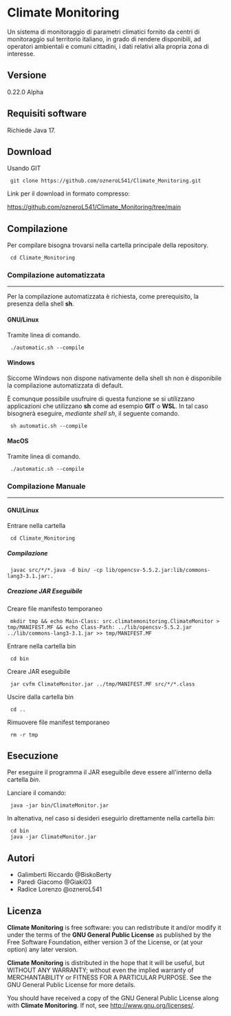# Climate Monitoring

Un sistema di monitoraggio di parametri climatici fornito da centri di monitoraggio sul territorio italiano, in grado di rendere disponibili, ad operatori ambientali e comuni cittadini, i dati relativi alla propria zona di interesse.

## Versione
0.22.0 Alpha

## Requisiti software
Richiede Java 17.

## Download
Usando GIT

     git clone https://github.com/ozneroL541/Climate_Monitoring.git

Link per il download in formato compresso:

<https://github.com/ozneroL541/Climate_Monitoring/tree/main>

## Compilazione
Per compilare bisogna trovarsi nella cartella principale della repository.

     cd Climate_Monitoring

### Compilazione automatizzata
---
Per la compilazione automatizzata è richiesta, come prerequisito, la presenza della shell **sh**.

#### GNU/Linux
Tramite linea di comando.

     ./automatic.sh --compile

#### Windows
Siccome Windows non dispone nativamente della shell sh non è disponibile la compilazione automatizzata di default.

È comunque possibile usufruire di questa funzione se si utilizzano applicazioni che utilizzano **sh** come ad esempio **GIT** o **WSL**. In tal caso bisognerà eseguire, *mediante shell sh*, il seguente comando.

     sh automatic.sh --compile

#### MacOS
Tramite linea di comando.

     ./automatic.sh --compile


### Compilazione Manuale
---
#### GNU/Linux
Entrare nella cartella

     cd Climate_Monitoring

##### Compilazione

     javac src/*/*.java -d bin/ -cp lib/opencsv-5.5.2.jar:lib/commons-lang3-3.1.jar:.

##### Creazione JAR Eseguibile
Creare file manifesto temporaneo

     mkdir tmp && echo Main-Class: src.climatemonitoring.ClimateMonitor > tmp/MANIFEST.MF && echo Class-Path: ../lib/opencsv-5.5.2.jar ../lib/commons-lang3-3.1.jar >> tmp/MANIFEST.MF

Entrare nella cartella bin

     cd bin

Creare JAR eseguibile

     jar cvfm ClimateMonitor.jar ../tmp/MANIFEST.MF src/*/*.class

Uscire dalla cartella bin

     cd ..

Rimuovere file manifest temporaneo

     rm -r tmp
## Esecuzione
Per eseguire il programma il JAR eseguibile deve essere all'interno della cartella *bin*.

Lanciare il comando:

     java -jar bin/ClimateMonitor.jar

In altenativa, nel caso si desideri eseguirlo direttamente nella cartella *bin*:

     cd bin 
     java -jar ClimateMonitor.jar

## Autori
- Galimberti Riccardo   @BiskoBerty
- Paredi Giacomo    @Giaki03
- Radice Lorenzo    @ozneroL541

## Licenza

**Climate Monitoring** is free software: you can redistribute it and/or modify
it under the terms of the **GNU General Public License** as published by
the Free Software Foundation, either version 3 of the License, or
(at your option) any later version.

**Climate Monitoring** is distributed in the hope that it will be useful,
but WITHOUT ANY WARRANTY; without even the implied warranty of
MERCHANTABILITY or FITNESS FOR A PARTICULAR PURPOSE.  See the
GNU General Public License for more details.

You should have received a copy of the GNU General Public License
along with **Climate Monitoring**.  If not, see <http://www.gnu.org/licenses/>.
